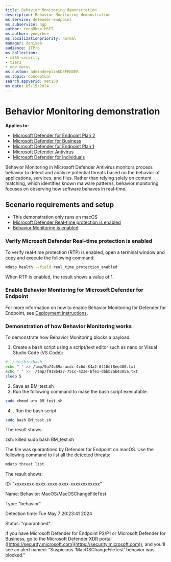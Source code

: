 ```yaml
---
title: Behavior Monitoring demonstration
description: Behavior Monitoring demonstration
ms.service: defender-endpoint
ms.subservice: ngp
author: YongRhee-MSFT
ms.author: yongrhee
ms.localizationpriority: normal
manager: deniseb
audience: ITPro
ms.collection: 
- m365-security
- tier3
- mde-macos
ms.custom: admindeeplinkDEFENDER
ms.topic: conceptual
search.appverid: met150
ms.date: 05/15/2024
---
```


# Behavior Monitoring demonstration

**Applies to:**

- [Microsoft Defender for Endpoint Plan 2](microsoft-defender-endpoint.md)
- [Microsoft Defender for Business](https://www.microsoft.com/security/business/endpoint-security/microsoft-defender-business)
- [Microsoft Defender for Endpoint Plan 1](microsoft-defender-endpoint.md)
- [Microsoft Defender Antivirus](microsoft-defender-antivirus-windows.md)
- [Microsoft Defender for Individuals](https://www.microsoft.com/microsoft-365/microsoft-defender-for-individuals)


Behavior Monitoring in Microsoft Defender Antivirus monitors process behavior to detect and analyze potential threats based on the behavior of applications, services, and files. Rather than relying solely on content matching, which identifies known malware patterns, behavior monitoring focuses on observing how software behaves in real-time.

## Scenario requirements and setup

- This demonstration only runs on macOS
- [Microsoft Defender Real-time protection is enabled](#verify-microsoft-defender-real-time-protection-is-enabled)
- [Behavior Monitoring is enabled](#enable-behavior-monitoring-for-microsoft-defender-for-endpoint)

### Verify Microsoft Defender Real-time protection is enabled

To verify real-time protection (RTP) is enabled, open a terminal window and copy and execute the following command:

  ```bash
  mdatp health --field real_time_protection_enabled
  ```

When RTP is enabled, the result shows a value of 1.

### Enable Behavior Monitoring for Microsoft Defender for Endpoint

For more information on how to enable Behavior Monitoring for Defender for Endpoint, see [Deployment instructions](behavior-monitor-macos.md#deployment-instructions).

### Demonstration of how Behavior Monitoring works

To demonstrate how Behavior Monitoring blocks a payload:

1. Create a bash script using a script/text editor such as nano or Visual Studio Code (VS Code):

  ```bash
  #! /usr/bin/bash
  echo " " >> /tmp/9a74c69a-acdc-4c6d-84a2-0410df8ee480.txt 
  echo " " >>  /tmp/f918b422-751c-423e-bfe1-dbbb2ab4385a.txt 
  sleep 5
  ```

2. Save as BM_test.sh
3. Run the following command to make the bash script executable.

  ```bash
  sudo chmod u+x BM_test.sh
  ```
4. . Run the bash script 

  ```bash
  sudo bash BM_test.sh
  ```

The result shows:

zsh: killed      sudo bash BM_test.sh

The file was quarantined by Defender for Endpoint on macOS. Use the following command to list all the detected threats:

```bash
mdatp threat list
```

The result shows:

ID: "xxxxxxxx-xxxx-xxxx-xxxx-xxxxxxxxxxxx"

Name: Behavior: MacOS/MacOSChangeFileTest

Type: "behavior"

Detection time: Tue May 7 20:23:41 2024

Status: "quarantined"

If you have Microsoft Defender for Endpoint P2/P1 or Microsoft Defender for Business, go to the Microsoft Defender XDR portal ([https://security.microsoft.com](https://security.microsoft.com)), and you'll see an alert named: "Suspicious 'MacOSChangeFileTest' behavior was blocked."

